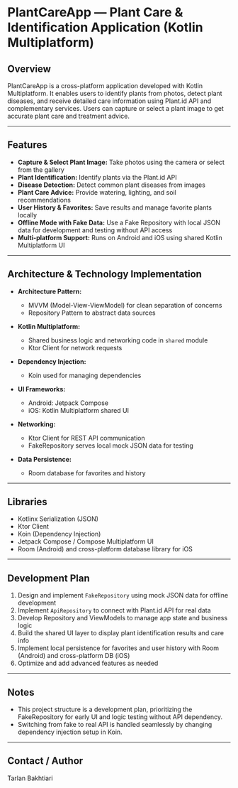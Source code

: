 # PlantCareApp — Plant Care & Identification Application (Kotlin Multiplatform)

## Overview

PlantCareApp is a cross-platform application developed with Kotlin Multiplatform. It enables users to identify plants from photos, detect plant diseases, and receive detailed care information using Plant.id API and complementary services. Users can capture or select a plant image to get accurate plant care and treatment advice.

---

## Features

- **Capture & Select Plant Image:** Take photos using the camera or select from the gallery
- **Plant Identification:** Identify plants via the Plant.id API
- **Disease Detection:** Detect common plant diseases from images
- **Plant Care Advice:** Provide watering, lighting, and soil recommendations
- **User History & Favorites:** Save results and manage favorite plants locally
- **Offline Mode with Fake Data:** Use a Fake Repository with local JSON data for development and testing without API access
- **Multi-platform Support:** Runs on Android and iOS using shared Kotlin Multiplatform UI

---

## Architecture & Technology Implementation

- **Architecture Pattern:**
  - MVVM (Model-View-ViewModel) for clean separation of concerns
  - Repository Pattern to abstract data sources 

- **Kotlin Multiplatform:**
  - Shared business logic and networking code in `shared` module
  - Ktor Client for network requests

- **Dependency Injection:**
  - Koin used for managing dependencies 

- **UI Frameworks:**
  - Android: Jetpack Compose
  - iOS: Kotlin Multiplatform shared UI 
- **Networking:**
  - Ktor Client for REST API communication
  - FakeRepository serves local mock JSON data for testing

- **Data Persistence:**
  - Room database for favorites and history 

---

## Libraries

- Kotlinx Serialization (JSON)
- Ktor Client
- Koin (Dependency Injection)
- Jetpack Compose / Compose Multiplatform UI
- Room (Android) and cross-platform database library for iOS

---

## Development Plan

1. Design and implement `FakeRepository` using mock JSON data for offline development
2. Implement `ApiRepository` to connect with Plant.id API for real data
3. Develop Repository and ViewModels to manage app state and business logic
4. Build the shared UI layer to display plant identification results and care info
5. Implement local persistence for favorites and user history with Room (Android) and cross-platform DB (iOS)
6. Optimize and add advanced features as needed

---

## Notes

- This project structure is a development plan, prioritizing the FakeRepository for early UI and logic testing without API dependency.
- Switching from fake to real API is handled seamlessly by changing dependency injection setup in Koin.

---

## Contact / Author

Tarlan Bakhtiari
